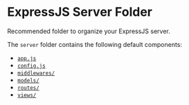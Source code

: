 # ExpressJS Server Folder

Recommended folder to organize your ExpressJS server.

The ```server``` folder contains the following default components:

* [```app.js```](app.js)
* [```config.js```](config.js)
* [```middlewares/```](middlewares/)
* [```models/```](models/)
* [```routes/```](routes/)
* [```views/```](views/)
